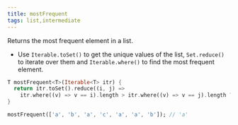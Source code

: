 ```yaml
---
title: mostFrequent
tags: list,intermediate
---
```


Returns the most frequent element in a list.

- Use `Iterable.toSet()` to get the unique values of the list, `Set.reduce()` to iterate over them and `Iterable.where()` to find the most frequent element.

```dart
T mostFrequent<T>(Iterable<T> itr) {
  return itr.toSet().reduce((i, j) =>
    itr.where((v) => v == i).length > itr.where((v) => v == j).length ? i : j);
}

```

```dart
mostFrequent(['a', 'b', 'a', 'c', 'a', 'a', 'b']); // 'a'
```
